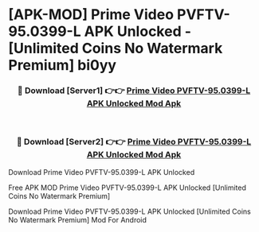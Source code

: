 # [APK-MOD] Prime Video PVFTV-95.0399-L APK Unlocked - [Unlimited Coins No Watermark Premium] bi0yy



<div align="center">
<h3>🔴 Download [Server1] 👉👉 <a href="https://momento.my/?title=Prime_Video_PVFTV-95.0399-L_APK_Unlocked">Prime Video PVFTV-95.0399-L APK Unlocked Mod Apk</a></h3><br>

<h3>🔴 Download [Server2] 👉👉 <a href="https://momento.my/?title=Prime_Video_PVFTV-95.0399-L_APK_Unlocked">Prime Video PVFTV-95.0399-L APK Unlocked Mod Apk</a></h3>
</div>



Download Prime Video PVFTV-95.0399-L APK Unlocked 

Free APK MOD Prime Video PVFTV-95.0399-L APK Unlocked [Unlimited Coins No Watermark Premium]

Download Prime Video PVFTV-95.0399-L APK Unlocked [Unlimited Coins No Watermark Premium] Mod For Android
